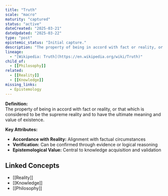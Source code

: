 ```yaml
---
title: "Truth"
scale: "macro"
maturity: "captured"
status: "active"
dateCreated: "2025-03-21"
dateUpdated: "2025-03-22"
type: "post"
epistemic_status: "Initial capture."
description: "The property of being in accord with fact or reality, or that which is considered to be the supreme reality and to have the ultimate meaning and value of existence."
lineage:
  - "[Wikipedia: Truth](https://en.wikipedia.org/wiki/Truth)"
child_of:
  - [[Philosophy]]
related:
  - [[Reality]]
  - [[Knowledge]]
missing_links:
  - Epistemology
---
```


**Definition:**  
The property of being in accord with fact or reality, or that which is considered to be the supreme reality and to have the ultimate meaning and value of existence.

**Key Attributes:**  
- **Accordance with Reality:** Alignment with factual circumstances  
- **Verification:** Can be confirmed through evidence or logical reasoning  
- **Epistemological Value:** Central to knowledge acquisition and validation

## Linked Concepts
- [[Reality]]
- [[Knowledge]]
- [[Philosophy]]

